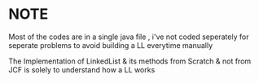# NOTE  

Most of the codes are in a single java file , i've not coded seperately for seperate problems to avoid building a LL everytime manually  

The Implementation of LinkedList & its methods from Scratch  & not from JCF is solely to understand how a LL works 
